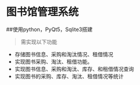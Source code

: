 # 图书馆管理系统

##使用python，PyQt5，Sqlite3搭建

> 需实现以下功能
- 存储图书信息、采购和淘汰情况、租借情况 
- 实现图书采购、淘汰、租借功能。 
- 实现图书信息、采购和淘汰、库存、和租借情况查询 
- 实现图书的采购、库存、淘汰、租借情况等统计

